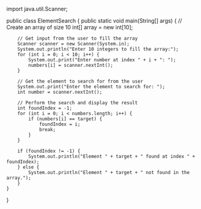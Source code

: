 import java.util.Scanner;

public class ElementSearch {
    public static void main(String[] args) {
        // Create an array of size 10
        int[] array = new int[10];

        // Get input from the user to fill the array
        Scanner scanner = new Scanner(System.in);
        System.out.println("Enter 10 integers to fill the array:");
        for (int i = 0; i < 10; i++) {
            System.out.print("Enter number at index " + i + ": ");
            numbers[i] = scanner.nextInt();
        }

        // Get the element to search for from the user
        System.out.print("Enter the element to search for: ");
        int number = scanner.nextInt();

        // Perform the search and display the result
        int foundIndex = -1;
        for (int i = 0; i < numbers.length; i++) {
            if (numbers[i] == target) {
                foundIndex = i;
                break;
            }
        }

        if (foundIndex != -1) {
            System.out.println("Element " + target + " found at index " + foundIndex);
        } else {
            System.out.println("Element " + target + " not found in the array.");
        }
    }
}
